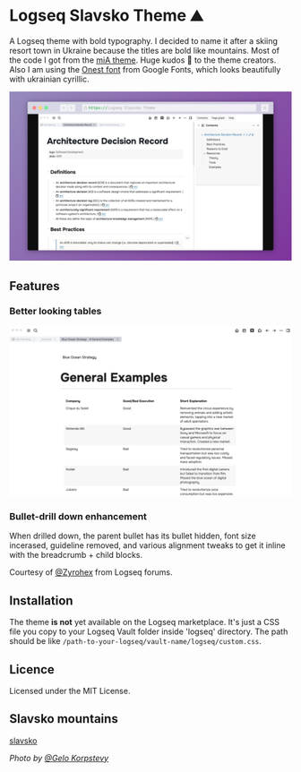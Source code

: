 # Logseq Slavsko Theme ⛰️

A Logseq theme with bold typography. I decided to name it after a skiing resort town in Ukraine because the titles are bold like mountains. Most of the code I got from the [miA theme](https://github.com/playerofgames/logseq-mia-theme). Huge kudos 💌 to the theme creators. 
Also I am using the [Onest font](https://fonts.google.com/specimen/Onest) from Google Fonts, which looks beautifully with ukrainian cyrillic.

![logseq-slavsko-theme-screenshot1](./img/logseq-slavsko-theme-screenshot1.png)

## Features
### Better looking tables
![logseq-slavsko-theme-screenshot2-tables](./img/logseq-slavsko-theme-screenshot2-tables.jpg)

### Bullet-drill down enhancement
When drilled down, the parent bullet has its bullet hidden, font size incerased, guideline removed, and various alignment tweaks to get it inline with the breadcrumb + child blocks.

Courtesy of [@Zyrohex](https://discuss.logseq.com/t/style-changes-when-drilling-down-a-block-level/22051) from Logseq forums.


## Installation

The theme **is not** yet available on the Logseq marketplace. It's just a CSS file you copy to your Logseq Vault folder inside 'logseq' directory. The path should be like `/path-to-your-logseq/vault-name/logseq/custom.css`.

## Licence

Licensed under the MIT License.

## Slavsko mountains
[slavsko](./img/slavsko.jpeg)

*Photo by [@Gelo Korpstevy](https://www.instagram.com/gelo_korpstevy/)*


